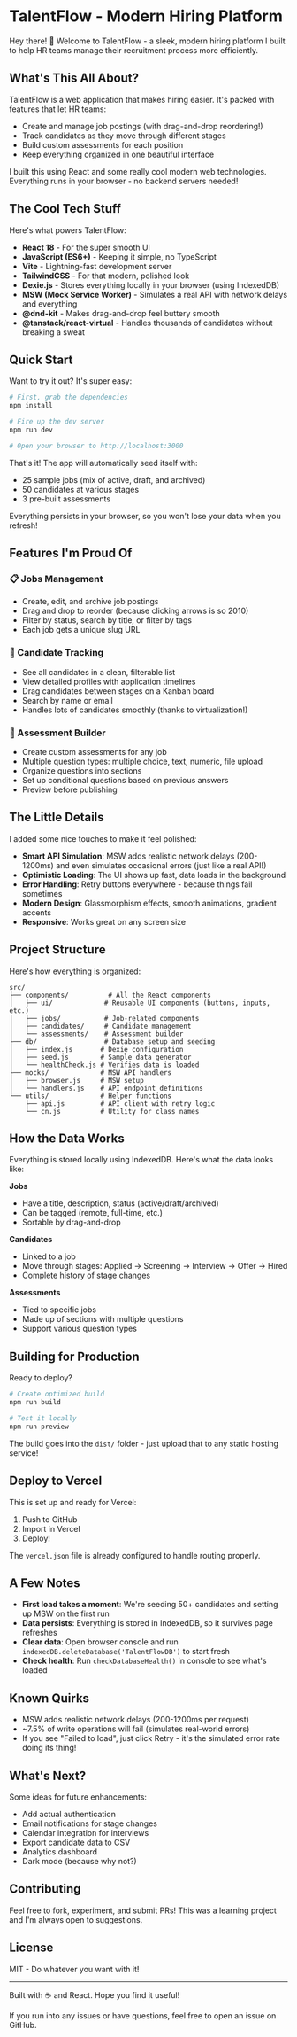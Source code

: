 # TalentFlow - Modern Hiring Platform

Hey there! 👋 Welcome to TalentFlow - a sleek, modern hiring platform I built to help HR teams manage their recruitment process more efficiently.

## What's This All About?

TalentFlow is a web application that makes hiring easier. It's packed with features that let HR teams:
- Create and manage job postings (with drag-and-drop reordering!)
- Track candidates as they move through different stages
- Build custom assessments for each position
- Keep everything organized in one beautiful interface

I built this using React and some really cool modern web technologies. Everything runs in your browser - no backend servers needed!

## The Cool Tech Stuff

Here's what powers TalentFlow:

- **React 18** - For the super smooth UI
- **JavaScript (ES6+)** - Keeping it simple, no TypeScript
- **Vite** - Lightning-fast development server
- **TailwindCSS** - For that modern, polished look
- **Dexie.js** - Stores everything locally in your browser (using IndexedDB)
- **MSW (Mock Service Worker)** - Simulates a real API with network delays and everything
- **@dnd-kit** - Makes drag-and-drop feel buttery smooth
- **@tanstack/react-virtual** - Handles thousands of candidates without breaking a sweat

## Quick Start

Want to try it out? It's super easy:

```bash
# First, grab the dependencies
npm install

# Fire up the dev server
npm run dev

# Open your browser to http://localhost:3000
```

That's it! The app will automatically seed itself with:
- 25 sample jobs (mix of active, draft, and archived)
- 50 candidates at various stages
- 3 pre-built assessments

Everything persists in your browser, so you won't lose your data when you refresh!

## Features I'm Proud Of

### 📋 Jobs Management
- Create, edit, and archive job postings
- Drag and drop to reorder (because clicking arrows is so 2010)
- Filter by status, search by title, or filter by tags
- Each job gets a unique slug URL

### 👥 Candidate Tracking
- See all candidates in a clean, filterable list
- View detailed profiles with application timelines
- Drag candidates between stages on a Kanban board
- Search by name or email
- Handles lots of candidates smoothly (thanks to virtualization!)

### 📝 Assessment Builder
- Create custom assessments for any job
- Multiple question types: multiple choice, text, numeric, file upload
- Organize questions into sections
- Set up conditional questions based on previous answers
- Preview before publishing

## The Little Details

I added some nice touches to make it feel polished:

- **Smart API Simulation**: MSW adds realistic network delays (200-1200ms) and even simulates occasional errors (just like a real API!)
- **Optimistic Loading**: The UI shows up fast, data loads in the background
- **Error Handling**: Retry buttons everywhere - because things fail sometimes
- **Modern Design**: Glassmorphism effects, smooth animations, gradient accents
- **Responsive**: Works great on any screen size

## Project Structure

Here's how everything is organized:

```
src/
├── components/          # All the React components
│   ├── ui/             # Reusable UI components (buttons, inputs, etc.)
│   ├── jobs/           # Job-related components
│   ├── candidates/     # Candidate management
│   └── assessments/    # Assessment builder
├── db/                 # Database setup and seeding
│   ├── index.js       # Dexie configuration
│   ├── seed.js        # Sample data generator
│   └── healthCheck.js # Verifies data is loaded
├── mocks/             # MSW API handlers
│   ├── browser.js     # MSW setup
│   └── handlers.js    # API endpoint definitions
└── utils/             # Helper functions
    ├── api.js         # API client with retry logic
    └── cn.js          # Utility for class names
```

## How the Data Works

Everything is stored locally using IndexedDB. Here's what the data looks like:

**Jobs**
- Have a title, description, status (active/draft/archived)
- Can be tagged (remote, full-time, etc.)
- Sortable by drag-and-drop

**Candidates**
- Linked to a job
- Move through stages: Applied → Screening → Interview → Offer → Hired
- Complete history of stage changes

**Assessments**
- Tied to specific jobs
- Made up of sections with multiple questions
- Support various question types

## Building for Production

Ready to deploy?

```bash
# Create optimized build
npm run build

# Test it locally
npm run preview
```

The build goes into the `dist/` folder - just upload that to any static hosting service!

## Deploy to Vercel

This is set up and ready for Vercel:

1. Push to GitHub
2. Import in Vercel
3. Deploy!

The `vercel.json` file is already configured to handle routing properly.

## A Few Notes

- **First load takes a moment**: We're seeding 50+ candidates and setting up MSW on the first run
- **Data persists**: Everything is stored in IndexedDB, so it survives page refreshes
- **Clear data**: Open browser console and run `indexedDB.deleteDatabase('TalentFlowDB')` to start fresh
- **Check health**: Run `checkDatabaseHealth()` in console to see what's loaded

## Known Quirks

- MSW adds realistic network delays (200-1200ms per request)
- ~7.5% of write operations will fail (simulates real-world errors)
- If you see "Failed to load", just click Retry - it's the simulated error rate doing its thing!

## What's Next?

Some ideas for future enhancements:
- Add actual authentication
- Email notifications for stage changes
- Calendar integration for interviews
- Export candidate data to CSV
- Analytics dashboard
- Dark mode (because why not?)

## Contributing

Feel free to fork, experiment, and submit PRs! This was a learning project and I'm always open to suggestions.

## License

MIT - Do whatever you want with it!

---

Built with ☕ and React. Hope you find it useful!

If you run into any issues or have questions, feel free to open an issue on GitHub.
